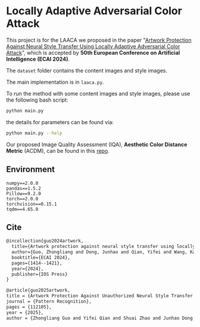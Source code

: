 # Locally Adaptive Adversarial Color Attack

This project is for the LAACA we proposed in the paper "[Artwork Protection Against Neural Style Transfer Using Locally Adaptive Adversarial Color Attack](https://arxiv.org/abs/2401.09673)", which is accepted by **50th European Conference on Artificial Intelligence (ECAI 2024)**.

The `dataset` folder contains the content images and style images.

The main implementation is in `laaca.py`.

To run the method with some content images and style images, please use the following bash script:

```bash
python main.py
```

the details for parameters can be found via:

```bash
python main.py --help
```

Our proposed Image Quality Assessment (IQA), **Aesthetic Color Distance Metric** (ACDM), can be found in this [repo](https://github.com/ZhongliangGuo/ACDM).

## Environment

```
numpy==2.0.0
pandas==1.5.2
Pillow==9.2.0
torch==2.0.0
torchvision==0.15.1
tqdm==4.65.0
```

## Cite

```latex
@incollection{guo2024artwork,
  title={Artwork protection against neural style transfer using locally adaptive adversarial color attack},
  author={Guo, Zhongliang and Dong, Junhao and Qian, Yifei and Wang, Kaixuan and Li, Weiye and Guo, Ziheng and Wang, Yuheng and Li, Yanli and Arandjelovi{\'c}, Ognjen and Fang, Lei},
  booktitle={ECAI 2024},
  pages={1414--1421},
  year={2024},
  publisher={IOS Press}
}

@article{guo2025artwork,
title = {Artwork Protection Against Unauthorized Neural Style Transfer and Aesthetic Color Distance Metric},
journal = {Pattern Recognition},
pages = {112105},
year = {2025},
author = {Zhongliang Guo and Yifei Qian and Shuai Zhao and Junhao Dong and Yanli Li and Ognjen Arandjelović and Lei Fang and Chun Pong Lau}
```

